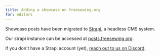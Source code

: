 ```yaml
---
title: Adding a showcase on freesewing.org
for: editors
---
```


Showcase posts have been migrated to [Strapi](https://strapi.io/), a headless CMS system.

Our strapi instance can be accessed at [posts.freesewing.org](https://posts.freesewing.org/).

If you don't have a Strapi account (yet), [reach out to us on Discord](https://discord.freesewing.org).
